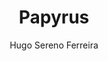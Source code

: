 ---
title: Papyrus
github: https://github.com/hugoferreira/papyrus-theme
demo: http://hugosereno.eu
author: Hugo Sereno Ferreira
ssg:
  - Jekyll
cms:
  - No Cms
---